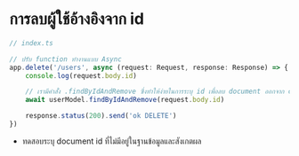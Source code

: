 # การลบผู้ใช้อ้างอิงจาก id

```ts
// index.ts

// ปรับ function ทำงานแบบ Async
app.delete('/users', async (request: Request, response: Response) => {
    console.log(request.body.id)

    // เรามีคำสั่่ง .findByIdAndRemove ซึ่งทำให้ง่ายในการระบุ id เพื่อลบ document ออกจาก collection
    await userModel.findByIdAndRemove(request.body.id)

    response.status(200).send('ok DELETE')
})
```

- ทดสอบระบุ document id ที่ไม่มีอยู่ในฐานข้อมูลและสังเกตผล
